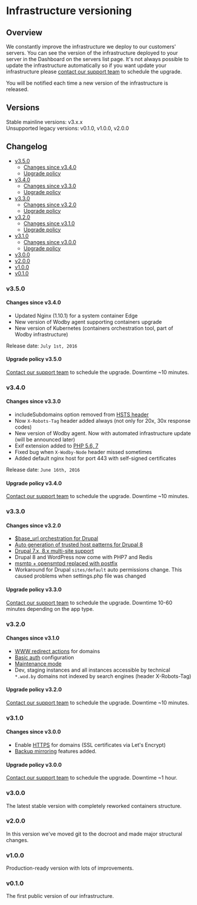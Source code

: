 # Infrastructure versioning

## Overview

We constantly improve the infrastructure we deploy to our customers' servers. You can see the version of the infrastructure deployed to your server in the Dashboard on the servers list page. It's not always possible to update the infrastructure automatically so if you want update your infrastructure please [contact our support team](../product/support.md) to schedule the upgrade. 

You will be notified each time a new version of the infrastructure is released.

## Versions

Stable mainline versions: v3.x.x<br />
Unsupported legacy versions: v0.1.0, v1.0.0, v2.0.0
 
## Changelog

* [v3.5.0](#v350)
    * [Changes since v3.4.0](#changes-since-v340)
    * [Upgrade policy](#upgrade-policy-v350)
* [v3.4.0](#v340)
    * [Changes since v3.3.0](#changes-since-v330)
    * [Upgrade policy](#upgrade-policy-v340)
* [v3.3.0](#v330)
    * [Changes since v3.2.0](#changes-since-v320)
    * [Upgrade policy](#upgrade-policy-v330) 
* [v3.2.0](#v320)
    * [Changes since v3.1.0](#changes-since-v310)
    * [Upgrade policy](#upgrade-policy-v320)
* [v3.1.0](#v310)
    * [Changes since v3.0.0](#changes-since-v300)
    * [Upgrade policy](#upgrade-policy-v310)
* [v3.0.0](#v300)
* [v2.0.0](#v200)
* [v1.0.0](#v100)
* [v0.1.0](#v010)

### v3.5.0

#### Changes since v3.4.0

* Updated Nginx (1.10.1) for a system container Edge  
* New version of Wodby agent supporting containers upgrade
* New version of Kubernetes (containers orchestration tool, part of Wodby infrastructure)

Release date: `July 1st, 2016`

#### Upgrade policy v3.5.0

[Contact our support team](../product/support.md) to schedule the upgrade. Downtime ~10 minutes.

### v3.4.0

#### Changes since v3.3.0

* includeSubdomains option removed from [HSTS header](hsts.md)
* Now `X-Robots-Tag` header added always (not only for 20x, 30x response codes)
* New version of Wodby agent. Now with automated infrastructure update (will be announced later)
* Exif extension added to [PHP 5.6, 7](containers/nginx-php/php.md)
* Fixed bug when `X-Wodby-Node` header missed sometimes
* Added default nginx host for port 443 with self-signed certificates 

Release date: `June 16th, 2016`

#### Upgrade policy v3.4.0

[Contact our support team](../product/support.md) to schedule the upgrade. Downtime ~10 minutes.

### v3.3.0

#### Changes since v3.2.0

* <a href="../apps/drupal/settings.html#base-url">$base_url orchestration for Drupal</a>
* <a href="../apps/drupal/settings.html#trusted-hosts-patterns">Auto generation of trusted host patterns for Drupal 8</a>
* [Drupal 7.x, 8.x multi-site support](../apps/drupal/multi-site.md)
* Drupal 8 and WordPress now come with PHP7 and Redis
* [msmtp + opensmtpd replaced with postfix](mta.md)
* Workaround for Drupal `sites/default` auto permissions change. This caused problems when settings.php file was changed

#### Upgrade policy v3.3.0

[Contact our support team](../product/support.md) to schedule the upgrade. Downtime 10-60 minutes depending on the app type.

### v3.2.0

#### Changes since v3.1.0

* <a href="../apps/domains.html#www-redirects">WWW redirect actions</a> for domains
* <a href="../apps/domains.html#basic-auth">Basic auth</a> configuration
* [Maintenance mode](../apps/maintenance-mode.md)
* Dev, staging instances and all instances accessible by technical `*.wod.by` domains not indexed by search engines (header X-Robots-Tag)  

#### Upgrade policy v3.2.0

[Contact our support team](../product/support.md) to schedule the upgrade. Downtime ~10 minutes.

### v3.1.0

#### Changes since v3.0.0

* Enable <a href="../apps/domains.html#https-ssl-via-lets-encrypt">HTTPS</a> for domains (SSL certificates via Let's Encrypt) 
* <a href="../apps/backups.html#mirroring">Backup mirroring</a> features added.

#### Upgrade policy v3.0.0

[Contact our support team](../product/support.md) to schedule the upgrade. Downtime ~1 hour.

### v3.0.0

The latest stable version with completely reworked containers structure.

### v2.0.0

In this version we've moved git to the docroot and made major structural changes.

### v1.0.0

Production-ready version with lots of improvements.

### v0.1.0

The first public version of our infrastructure.
